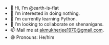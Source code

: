 - 👋 Hi, I’m @earth-is-flat
- 👀 I’m interested in doing nothing.
- 🌱 I’m currently learning Python.
- 💞️ I’m looking to collaborate on shenanigans.
- 📫 Mail me at akmukherjee1970@gmail.com.
- 😄 Pronouns: He/him


<!---
earth-is-flat/earth-is-flat is a ✨ special ✨ repository because its `README.md` (this file) appears on your GitHub profile.
You can click the Preview link to take a look at your changes.
--->
